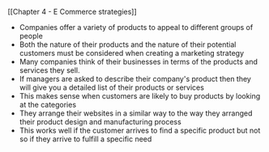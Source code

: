 
[[Chapter 4 - E Commerce strategies]]

- Companies offer a variety of products to appeal to different groups of people
- Both the nature of their products and the nature of their potential customers must be considered when creating a marketing strategy
- Many companies think of their businesses in terms of the products and services they sell.
- If managers are asked to describe their company's product then they will give you a detailed list of their products or services
- This makes sense when customers are likely to buy products by looking at the categories
- They arrange their websites in a similar way to the way they arranged their product design and manufacturing process
- This works well if the customer arrives to find a specific product but not so if they arrive to fulfill a specific need